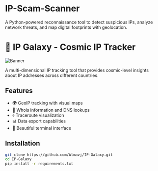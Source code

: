 # IP-Scam-Scanner
A Python-powered reconnaissance tool to detect suspicious IPs, analyze network threats, and map digital footprints with geolocation.


# 🌌 IP Galaxy - Cosmic IP Tracker

![Banner](Documents/python/screenshot.jpeg)

A multi-dimensional IP tracking tool that provides cosmic-level insights about IP addresses across different countries.

## Features

- 🌍 GeoIP tracking with visual maps
- 🔮 Whois information and DNS lookups
- 🌀 Traceroute visualization
- 📊 Data export capabilities
- 🌈 Beautiful terminal interface

## Installation

```bash
git clone https://github.com/Almavj/IP-Galaxy.git
cd IP-Galaxy
pip install -r requirements.txt

